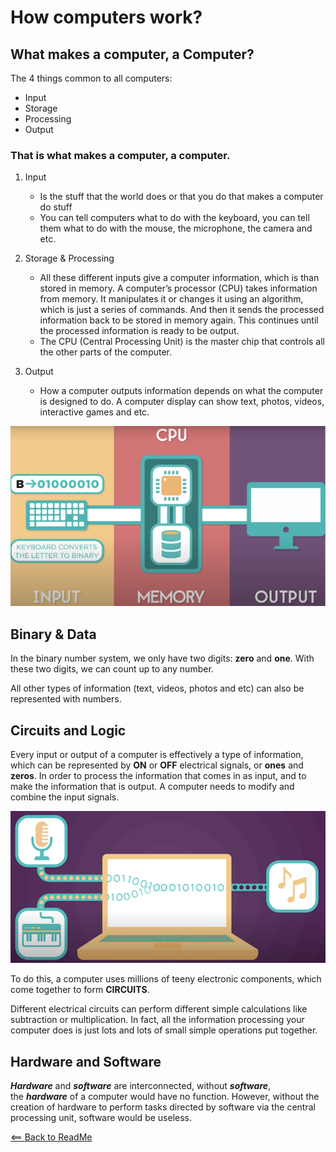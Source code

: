 # How computers work?

## What makes a computer, a Computer?

The 4 things common to all computers:
 
- Input 
- Storage 
- Processing
- Output 

### That is what makes a computer, a computer.
1. Input 
    - Is the stuff that the world does or that you do that makes a computer do stuff  
    - You can tell computers what to do with the keyboard, you can tell them what to do with the mouse, the microphone, the camera and etc.

2. Storage & Processing
    - All these different inputs give a computer information, which is than stored in memory. A computer’s processor (CPU) takes information from memory. It manipulates it or changes it using an algorithm, which is just a series of commands. And then it sends the processed information back to be stored in memory again. This continues until the processed information is ready to be output.
    - The CPU (Central Processing Unit) is the master chip that controls all the other parts of the computer.

3. Output
    - How a computer outputs information depends on what the computer is designed to do. A computer display can show text, photos, videos, interactive games and etc.

![Pic](computer.png)

## Binary & Data

In the binary number system, we only have two digits: **zero** and **one**. With these two digits, we can count up to any number.  

All other types of information (text, videos, photos and etc) can also be represented with numbers.

## Circuits and Logic

Every input or output of a computer is effectively a type of information, which can be represented by **ON** or **OFF** electrical signals, or **ones** and **zeros**. In order to process the information that comes in as input, and to make the information that is output. A computer needs to modify and combine the input signals. 

![Pic](circuits.png)

To do this, a computer uses millions of teeny electronic components, which come together to form **CIRCUITS**.  

Different electrical circuits can perform different simple calculations like subtraction or multiplication. In fact, all the information processing your computer does is just lots and lots of small simple operations put together.

## Hardware and Software

_**Hardware**_ and _**software**_ are interconnected, without _**software**_, the _**hardware**_ of a computer would have no function. However, without the creation of hardware to perform tasks directed by software via the central processing unit, software would be useless.  

[<== Back to ReadMe](README.md)